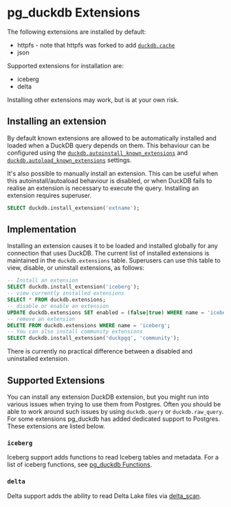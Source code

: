 # pg_duckdb Extensions

The following extensions are installed by default:

* httpfs - note that httpfs was forked to add [`duckdb.cache`](functions.md#cache)
* json

Supported extensions for installation are:

* iceberg
* delta

Installing other extensions may work, but is at your own risk.

## Installing an extension

By default known extensions are allowed to be automatically installed and loaded when a DuckDB query depends on them. This behaviour can be configured using the [`duckdb.autoinstall_known_extensions`](settings.md#duckdbautoinstall_known_extensions) and [`duckdb.autoload_known_extensions`](settings.md#duckdbautoload_known_extensions) settings.

It's also possible to manually install an extension. This can be useful when this autoinstall/autoaload behaviour is disabled, or when DuckDB fails to realise an extension is necessary to execute the query. Installing an extension requires superuser.

```sql
SELECT duckdb.install_extension('extname');
```

## Implementation

Installing an extension causes it to be loaded and installed globally for any connection that uses DuckDB. The current list of installed extensions is maintained in the `duckdb.extensions` table. Superusers can use this table to view, disable, or uninstall extensions, as follows:

```sql
-- Install an extension
SELECT duckdb.install_extension('iceberg');
-- view currently installed extensions
SELECT * FROM duckdb.extensions;
-- disable or enable an extension
UPDATE duckdb.extensions SET enabled = (false|true) WHERE name = 'iceberg';
-- remove an extension
DELETE FROM duckdb.extensions WHERE name = 'iceberg';
-- You can also install community extensions
SELECT duckdb.install_extension('duckpgq', 'community');
```

There is currently no practical difference between a disabled and uninstalled extension.

## Supported Extensions

You can install any extension DuckDB extension, but you might run into various issues when trying to use them from Postgres. Often you should be able to work around such issues by using `duckdb.query` or `duckdb.raw_query`. For some extensions pg_duckdb has added dedicated support to Postgres. These extensions are listed below.

### `iceberg`

Iceberg support adds functions to read Iceberg tables and metadata. For a list of iceberg functions, see [pg_duckdb Functions](functions.md).

### `delta`

Delta support adds the ability to read Delta Lake files via [delta_scan](functions.md#delta_scan).
